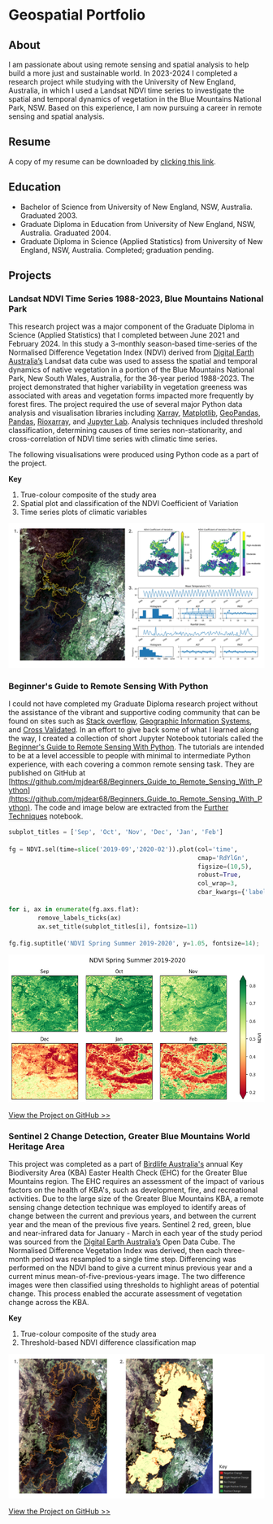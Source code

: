 # Geospatial Portfolio
## About
I am passionate about using remote sensing and spatial analysis to help build a more just and sustainable world. In 2023-2024 I completed a research project while studying with the University of New England, Australia, in which I used a Landsat NDVI time series to investigate the spatial and temporal dynamics of vegetation in the Blue Mountains National Park, NSW. Based on this experience, I am now pursuing a career in remote sensing and spatial analysis.

## Resume
A copy of my resume can be downloaded by [clicking this link](/doc/mdear_resume.pdf).

## Education
* Bachelor of Science from University of New England, NSW, Australia. Graduated 2003.
* Graduate Diploma in Education from University of New England, NSW, Australia. Graduated 2004.
* Graduate Diploma in Science (Applied Statistics) from University of New England, NSW, Australia. Completed; graduation pending.

## Projects
### Landsat NDVI Time Series 1988-2023, Blue Mountains National Park
This research project was a major component of the Graduate Diploma in Science (Applied Statistics) that I completed between June 2021 and February 2024. In this study a 3-monthly season-based time-series of the Normalised Difference Vegetation Index (NDVI) derived from [Digital Earth Australia’s](https://www.dea.ga.gov.au/) Landsat data cube was used to assess the spatial and temporal dynamics of native vegetation in a portion of the Blue Mountains National Park, New South Wales, Australia, for the 36-year period 1988-2023. The project demonstrated that higher variability in vegetation greeness was associated with areas and vegetation forms impacted more frequently by forest fires. The project required the use of several major Python data analysis and visualisation libraries including [Xarray](https://docs.xarray.dev/en/stable/index.html),  [Matplotlib](https://matplotlib.org/stable/index.html), [GeoPandas](https://geopandas.org/en/stable/), [Pandas](https://pandas.pydata.org/docs/index.html), [Rioxarray](https://corteva.github.io/rioxarray/stable/), and [Jupyter Lab](https://docs.jupyter.org/en/latest/). Analysis techniques included threshold classification, determining causes of time series non-stationarity, and cross-correlation of NDVI time series with climatic time series.

The following visualisations were produced using Python code as a part of the project.

**Key**
1. True-colour composite of the study area
2. Spatial plot and classification of the NDVI Coefficient of Variation
3. Time series plots of climatic variables

![Blue Mountains National Park Project](/img/BMNP.png)

### Beginner's Guide to Remote Sensing With Python
I could not have completed my Graduate Diploma research project without the assistance of the vibrant and supportive coding community that can be found on sites such as [Stack overflow](https://stackoverflow.com/), [Geographic Information Systems](https://gis.stackexchange.com/), and [Cross Validated](https://stats.stackexchange.com/). In an effort to give back some of what I learned along the way, I created a collection of short Jupyter Notebook tutorials called the [Beginner's Guide to Remote Sensing With Python](https://github.com/mjdear68/Beginners_Guide_to_Remote_Sensing_With_Python). The tutorials are intended to be at a level accessible to people with minimal to intermediate Python experience, with each covering a common remote sensing task. They are published on GitHub at [https://github.com/mjdear68/Beginners_Guide_to_Remote_Sensing_With_Python](https://github.com/mjdear68/Beginners_Guide_to_Remote_Sensing_With_Python). The code and image below are extracted from the [Further Techniques](https://github.com/mjdear68/Beginners_Guide_to_Remote_Sensing_With_Python/blob/master/Notebooks/Further_Techniques.ipynb) notebook.

```python
subplot_titles = ['Sep', 'Oct', 'Nov', 'Dec', 'Jan', 'Feb']

fg = NDVI.sel(time=slice('2019-09','2020-02')).plot(col='time', 
                                                    cmap='RdYlGn', 
                                                    figsize=(10,5), 
                                                    robust=True, 
                                                    col_wrap=3,
                                                    cbar_kwargs={'label':'NDVI'})

for i, ax in enumerate(fg.axs.flat):
        remove_labels_ticks(ax)
        ax.set_title(subplot_titles[i], fontsize=11)

fg.fig.suptitle('NDVI Spring Summer 2019-2020', y=1.05, fontsize=14);
```

![Beginner's Guide to Remote Sensing With Python Project](/img/BGtoRS.png)


[View the Project on GitHub >>](https://github.com/mjdear68/Beginners_Guide_to_Remote_Sensing_With_Python)

### Sentinel 2 Change Detection, Greater Blue Mountains World Heritage Area 
This project was completed as a part of [Birdlife Australia's](https://birdlife.org.au/) annual Key Biodiversity Area (KBA) Easter Health Check (EHC) for the Greater Blue Mountains region. The EHC requires an assessment of the impact of various factors on the health of KBA's, such as development, fire, and recreational activities. Due to the large size of the Greater Blue Mountains KBA, a remote sensing change detection technique was employed to identify areas of change between the current and previous years, and between the current year and the mean of the previous five years. Sentinel 2 red, green, blue and near-infrared data for January - March in each year of the study period was sourced from the [Digital Earth Australia’s](https://www.dea.ga.gov.au/) Open Data Cube. The Normalised Difference Vegetation Index was derived, then each three-month period was resampled to a single time step. Differencing was performed on the NDVI band to give a current minus previous year and a current minus mean-of-five-previous-years image. The two difference images were then classified using thresholds to highlight areas of potential change. This process enabled the accurate assessment of vegetation change across the KBA.

**Key**
1. True-colour composite of the study area
2. Threshold-based NDVI difference classification map

![Sentinel 2 Change Detection, Greater Blue Mountains World Heritage Area](/img/KBA.png)


[View the Project on GitHub >>](https://github.com/mjdear68/Greater-Blue-Mountains-KBA-Change-Detection-2024)
